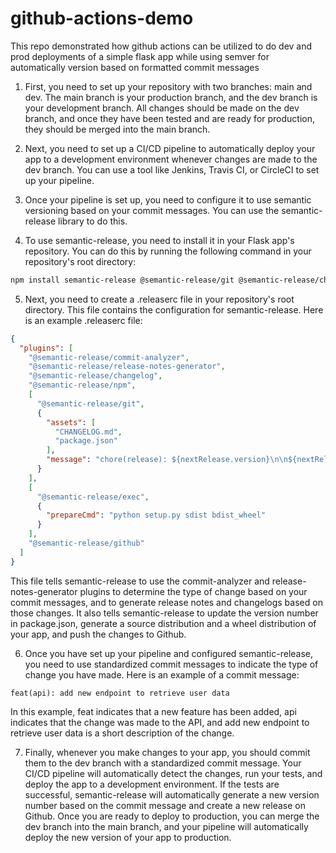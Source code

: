 # github-actions-demo
This repo demonstrated how github actions can be utilized to do dev and prod deployments of a simple flask app while using semver for automatically version based on formatted commit messages

1. First, you need to set up your repository with two branches: main and dev. The main branch is your production branch, and the dev branch is your development branch. All changes should be made on the dev branch, and once they have been tested and are ready for production, they should be merged into the main branch.

2. Next, you need to set up a CI/CD pipeline to automatically deploy your app to a development environment whenever changes are made to the dev branch. You can use a tool like Jenkins, Travis CI, or CircleCI to set up your pipeline.

3. Once your pipeline is set up, you need to configure it to use semantic versioning based on your commit messages. You can use the semantic-release library to do this.

4. To use semantic-release, you need to install it in your Flask app's repository. You can do this by running the following command in your repository's root directory:

```bash
npm install semantic-release @semantic-release/git @semantic-release/changelog @semantic-release/exec
```

5. Next, you need to create a .releaserc file in your repository's root directory. This file contains the configuration for semantic-release. Here is an example .releaserc file:

```json
{
  "plugins": [
    "@semantic-release/commit-analyzer",
    "@semantic-release/release-notes-generator",
    "@semantic-release/changelog",
    "@semantic-release/npm",
    [
      "@semantic-release/git",
      {
        "assets": [
          "CHANGELOG.md",
          "package.json"
        ],
        "message": "chore(release): ${nextRelease.version}\n\n${nextRelease.notes}"
      }
    ],
    [
      "@semantic-release/exec",
      {
        "prepareCmd": "python setup.py sdist bdist_wheel"
      }
    ],
    "@semantic-release/github"
  ]
}
```
This file tells semantic-release to use the commit-analyzer and release-notes-generator plugins to determine the type of change based on your commit messages, and to generate release notes and changelogs based on those changes. It also tells semantic-release to update the version number in package.json, generate a source distribution and a wheel distribution of your app, and push the changes to Github.

6. Once you have set up your pipeline and configured semantic-release, you need to use standardized commit messages to indicate the type of change you have made. Here is an example of a commit message:

```
feat(api): add new endpoint to retrieve user data
```
In this example, feat indicates that a new feature has been added, api indicates that the change was made to the API, and add new endpoint to retrieve user data is a short description of the change.

7. Finally, whenever you make changes to your app, you should commit them to the dev branch with a standardized commit message. Your CI/CD pipeline will automatically detect the changes, run your tests, and deploy the app to a development environment. If the tests are successful, semantic-release will automatically generate a new version number based on the commit message and create a new release on Github. Once you are ready to deploy to production, you can merge the dev branch into the main branch, and your pipeline will automatically deploy the new version of your app to production.

